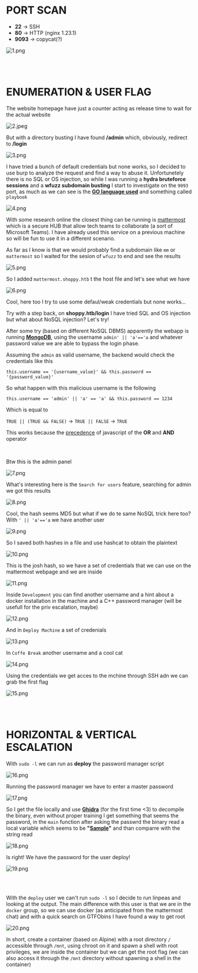 # PORT SCAN
* **22** &#8594; SSH
* **80** &#8594; HTTP (nginx 1.23.1)
* **9093** &#8594; copycat(?)

![1.png](img/1.png)

<br><br>

# ENUMERATION & USER FLAG
The website homepage have just a counter acting as release time to wait for the actual website 

![2.jpeg](img/2.jpeg)

But with a directory busting I have found **/admin** which, obviously, redirect to **/login**

![3.png](img/3.png)

I have tried a bunch of default credentials but none works, so I decided to use burp to analyze the request and find a way to abuse it. Unfortunetely there is no SQL or OS injection, so while I was running a **hydra bruteforce sessions** and a **wfuzz subdomain busting** I start to investigate on the `9093` port, as much as we can see is the **<u>GO language used</u>** and something called `playbook`

![4.png](img/4.png)

With some research online the closest thing can be running is [mattermost](https://github.com/mattermost/mattermost-plugin-playbooks) which is a secure HUB that allow tech teams to collaborate (a sort of Microsoft Teams). I have already used this service on a previous machine so will be fun to use it in a different scenario.

As far as I know is that we would probably find a subdomain like `mm` or `mattermost` so I waited for the sesion of `wfuzz` to end and see the results

![5.png](img/5.png)

So I added `mattermost.shoppy.htb` t the host file and let's see what we have

![6.png](img/6.png)

Cool, here too I try to use some defaul/weak credentials but none works...

Try with a step back, on **shoppy.htb/login** I have tried SQL and OS injection but what about NoSQL injection? Let's try!

After some try (based on different NoSQL DBMS) apparently the webapp is running **<u>MongoDB</u>**, using the username `admin' || 'a'=='a` and whatever password value we are able to bypass the login phase.

Assuming the `admin` as valid username, the backend would check the credentials like this

`this.username == '{username_value}' && this.password == '{password_value}'`

So what happen with this malicious username is the following

`this.username == 'admin' || 'a' == 'a' && this.password == 1234`

Which is equal to

`TRUE || (TRUE && FALSE)` &#8594; `TRUE || FALSE` &#8594; `TRUE`

This works because the [precedence](https://developer.mozilla.org/en-US/docs/Web/JavaScript/Reference/Operators/Operator_Precedence#table) of javascript of the **OR** and **AND** operator

<br>

Btw this is the admin panel

![7.png](img/7.png)

What's interesting here is the `Search for users` feature, searching for admin we got this results

![8.png](img/8.png)

Cool, the hash seems MD5 but what if we do te same NoSQL trick here too? With `' || 'a'=='a` we have another user

![9.png](img/9.png)

So I saved both hashes in a file and use hashcat to obtain the plaintext

![10.png](img/10.png)

This is the josh hash, so we have a set of credentials that we can use on the mattermost webpage and we are inside

![11.png](img/11.png)

Inside `Development` you can find another username and a hint about a docker installation in the machine and a C++ password manager (will be usefull for the priv escalation, maybe)

![12.png](img/12.png)

 And in `Deploy Machine` a set of credenials

![13.png](img/13.png)

In `Coffe Break` another username and a cool cat

![14.png](img/14.png)

Using the credentials we get acces to the mchine through SSH adn we can grab the first flag

![15.png](img/15.png)

<br><br>

# HORIZONTAL & VERTICAL ESCALATION
With `sudo -l` we can run as **deploy** the password manager script

![16.png](img/16.png)

Running the password manager we have to enter a master password

![17.png](img/17.png)

So I get the file locally and use **<u>Ghidra</u>** (for the first time <3) to decompile the binary, even without proper training I get something that seems the password, in the `main` function after asking the passwrd the binary read a local variable which seems to be **"<u>Sample</u>"** and than comparre with the string read

![18.png](img/18.png)

Is right! We have the password for the user deploy!

![19.png](img/19.png)

<br><br>

With the `deploy` user we can't run `sudo -l` so I decide to run linpeas and looking at the output. The main difference with this user is that we are in the `docker` group, so we can use docker (as anticipated from the mattermost chat) and with a quick search on GTFObins I have found a way to get root

![20.png](img/20.png)

In short, create a container (based on Alpine) with a root directory `/` accessible through `/mnt`, using chroot on it and spawn a shell with root privileges, we are inside the container but we can get the root flag (we can also access it through the `/mnt` directory without spawning a shell in the container)
